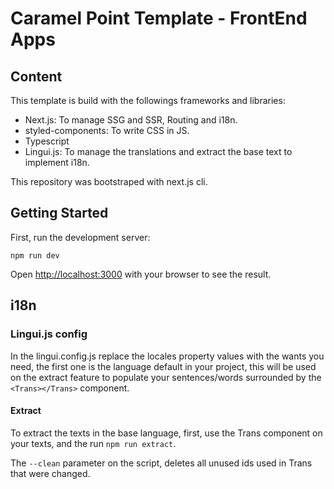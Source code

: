 # Caramel Point Template - FrontEnd Apps

## Content

This template is build with the followings frameworks and libraries:

- Next.js: To manage SSG and SSR, Routing and i18n.
- styled-components: To write CSS in JS.
- Typescript
- Lingui.js: To manage the translations and extract the base text to implement i18n.

This repository was bootstraped with next.js cli.

## Getting Started

First, run the development server:

`npm run dev`

Open [http://localhost:3000](http://localhost:3000) with your browser to see the result.

## i18n

### Lingui.js config

In the lingui.config.js replace the locales property values with the wants you need, the first one is the language default in your project, this will be used on the extract feature to populate your sentences/words surrounded by the `<Trans></Trans>` component.

#### Extract

To extract the texts in the base language, first, use the Trans component on your texts, and the run
`npm run extract`.

The `--clean` parameter on the script, deletes all unused ids used in Trans that were changed.
